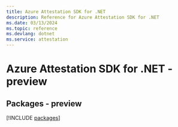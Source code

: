 ```yaml
---
title: Azure Attestation SDK for .NET
description: Reference for Azure Attestation SDK for .NET
ms.date: 03/13/2024
ms.topic: reference
ms.devlang: dotnet
ms.service: attestation
---
```

# Azure Attestation SDK for .NET - preview
## Packages - preview
[!INCLUDE [packages](attestation-index.md)]
